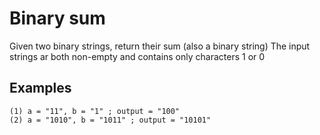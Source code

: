 # Binary sum

Given two binary strings, return their sum (also a binary string)
The input strings ar both non-empty and contains only characters 1 or 0

## Examples
```
(1) a = "11", b = "1" ; output = "100"
(2) a = "1010", b = "1011" ; output = "10101"
```